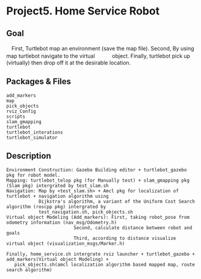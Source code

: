 # Project5. Home Service Robot

Goal
-----
   　First, Turtlebot map an environment (save the map file). Second, By using map turtlebot navigate to the virtual 　　　object. Finally, turtlebot pick up (virtually) then drop off it at the desirable location.
   
Packages & Files
--------------------
    add_markers
    map
    pick_objects
    rviz_Config
    scripts
    slam_gmapping
    turtlebot
    turtlebot_interations
    turtlebot_simulator
    
Description
-------------
    Environment Construction: Gazebo Building editor + turtlebot_gazebo pkg for robot model.
    Mapping: turtlebot_telop pkg (for Manually test) + slam_gmapping pkg (Slam pkg) intergrated by test_slam.sh
    Navigation: Map by <test_slam.sh> + Amcl pkg for localization of turtlebot + navigation algorithm using   
                Dijkstra's algorithm, a variant of the Uniform Cost Search algorithm (roscpp pkg) intergrated by  
                test_navigation.sh, pick_objects.sh
    Virtual object Modeling (Add_markers): First, taking robot_pose from odometry information (nav_msg/Odometry.h) 
                             Second, calculate distance between robot and goals 
                             Third, according to distance visualize virtual object (visualization_msgs/Marker.h)
                             
    Finally, home_service.sh intergrate rviz launcher + turtlebot_gazebo + add_markers(Virtual object Modeling) + 
       pick_objects.sh(amcl localization algorithm based mapped map, route search algorithm)
                          
                             